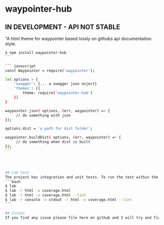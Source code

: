 # waypointer-hub

## IN DEVELOPMENT - API NOT STABLE

"A html theme for waypointer based lossly on githubs api documentation style.

````bash
$ npm install waypointer-hub
```

``` javascript
const Waypointer = require('waypointer');

let options = {
    'swagger': {... a swagger json onject}
    'themes': [{
        theme: require('waypointer-hub')
    }]
}

waypointer.json( options, (err, waypointer) => {
     // do something with json
});

options.dist = 'a path for dist folder';

waypointer.buildDist( options, (err, waypointer) => {
     // do something when dist is built
});
```




## Lab test
The project has integration and unit tests. To run the test within the project type one of the following commands.
```bash
$ lab
$ lab -r html -o coverage.html
$ lab -r html -o coverage.html --lint
$ lab -r console -o stdout -r html -o coverage.html --lint
```

## Issues
If you find any issue please file here on github and I will try and fix them.